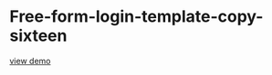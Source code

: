 # Free-form-login-template-copy-sixteen
<a href="http://webi4u.com/web/article/Free-form-login-template-copy-sixteen/">
  view demo
</a>
